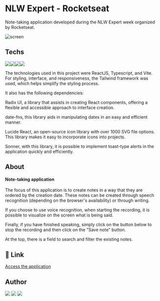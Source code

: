 
# NLW Expert - Rocketseat


Note-taking application developed during the NLW Expert week organized by Rocketseat.

![screen](https://github.com/alexsamaralns/nlw-expert/assets/34780891/786dd595-28a9-4812-8951-8bb3d35f5255)



## Techs

<img src="https://img.shields.io/badge/React-61DAFB.svg?style=for-the-badge&logo=React&logoColor=black"/><img src="https://img.shields.io/badge/TypeScript-3178C6.svg?style=for-the-badge&logo=TypeScript&logoColor=white"/><img src="https://img.shields.io/badge/Vite-646CFF.svg?style=for-the-badge&logo=Vite&logoColor=white"/><img src="https://img.shields.io/badge/Tailwind%20CSS-06B6D4.svg?style=for-the-badge&logo=Tailwind-CSS&logoColor=white"/>

The technologies used in this project were ReactJS, Typescript, and Vite. For styling, interface, and responsiveness, the Tailwind framework was used, which helps simplify the styling process.

It also has the following dependencies:

Radix UI, a library that assists in creating React components, offering a flexible and accessible approach to interface creation.

date-fns, this library aids in manipulating dates in an easy and efficient manner.

Lucide React, an open-source icon library with over 1000 SVG file options. This library makes it easy to incorporate icons into projects.

Sonner, with this library, it is possible to implement toast-type alerts in the application quickly and efficiently.


## About

#### Note-taking application

The focus of this application is to create notes in a way that they are ordered by the creation date. These notes can be created through speech recognition (depending on the browser's availability) or through writing.

If you choose to use voice recognition, when starting the recording, it is possible to visualize on the screen what is being said.

Finally, if you have finished speaking, simply click on the button below to stop the recording and then click on the "Save note" button.

At the top, there is a field to search and filter the existing notes.


## 🔗 Link
[Access the application](https://note-taking-nlw-expert-rocketseat.vercel.app/)

## Author

[<img src="https://img.shields.io/badge/linkedin-%230077B5.svg?&style=for-the-badge&logo=linkedin&logoColor=white" />](https://www.linkedin.com/in/alex-amaral-a45b9ab0/) [<img src = "https://img.shields.io/badge/instagram-%23E4405F.svg?&style=for-the-badge&logo=instagram&logoColor=white">](https://www.instagram.com/alexsamaralns1/) [<img src = "https://img.shields.io/badge/facebook-%231877F2.svg?&style=for-the-badge&logo=facebook&logoColor=white">](https://www.facebook.com/alexsamaralns)

